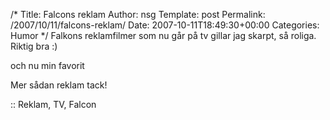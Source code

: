/*
 Title: Falcons reklam
 Author: nsg
 Template: post
 Permalink: /2007/10/11/falcons-reklam/
 Date: 2007-10-11T18:49:30+00:00
 Categories: Humor
*/
Falkons reklamfilmer som nu går på tv gillar jag skarpt, så roliga. Riktig bra :) 



och nu min favorit



Mer sådan reklam tack!

:: Reklam, TV, Falcon

<small></small>